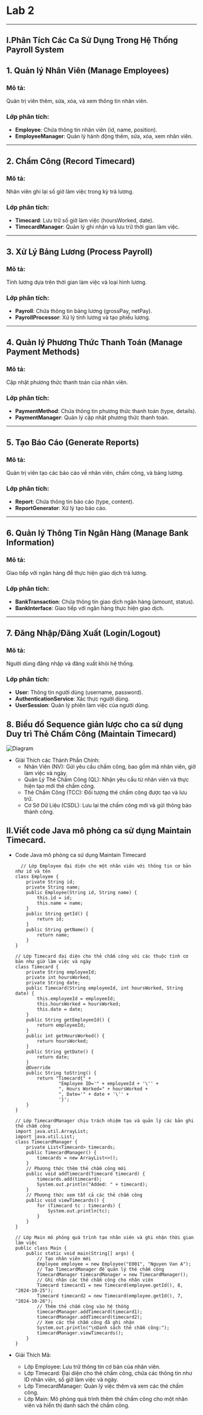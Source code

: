 # Lab 2
---
## I.Phân Tích Các Ca Sử Dụng Trong Hệ Thống Payroll System
## 1. Quản lý Nhân Viên (Manage Employees)
### Mô tả:
  Quản trị viên thêm, sửa, xóa, và xem thông tin nhân viên.
### Lớp phân tích:
  - **Employee**: Chứa thông tin nhân viên (id, name, position).
  - **EmployeeManager**: Quản lý hành động thêm, sửa, xóa, xem nhân viên.
---
## 2. Chấm Công (Record Timecard)
### Mô tả:
  Nhân viên ghi lại số giờ làm việc trong kỳ trả lương.
### Lớp phân tích:
  - **Timecard**: Lưu trữ số giờ làm việc (hoursWorked, date).
  - **TimecardManager**: Quản lý ghi nhận và lưu trữ thời gian làm việc.
---
## 3. Xử Lý Bảng Lương (Process Payroll)
### Mô tả:
  Tính lương dựa trên thời gian làm việc và loại hình lương.
### Lớp phân tích:
  - **Payroll**: Chứa thông tin bảng lương (grossPay, netPay).
  - **PayrollProcessor**: Xử lý tính lương và tạo phiếu lương.
---
## 4. Quản lý Phương Thức Thanh Toán (Manage Payment Methods)
### Mô tả:
  Cập nhật phương thức thanh toán của nhân viên.
### Lớp phân tích:
  - **PaymentMethod**: Chứa thông tin phương thức thanh toán (type, details).
  - **PaymentManager**: Quản lý cập nhật phương thức thanh toán.
---
## 5. Tạo Báo Cáo (Generate Reports)
### Mô tả:
  Quản trị viên tạo các báo cáo về nhân viên, chấm công, và bảng lương.
### Lớp phân tích:
  - **Report**: Chứa thông tin báo cáo (type, content).
  - **ReportGenerator**: Xử lý tạo báo cáo.
---
## 6. Quản lý Thông Tin Ngân Hàng (Manage Bank Information)
### Mô tả:
  Giao tiếp với ngân hàng để thực hiện giao dịch trả lương.
### Lớp phân tích:
  - **BankTransaction**: Chứa thông tin giao dịch ngân hàng (amount, status).
  - **BankInterface**: Giao tiếp với ngân hàng thực hiện giao dịch.
---
## 7. Đăng Nhập/Đăng Xuất (Login/Logout)
### Mô tả:
  Người dùng đăng nhập và đăng xuất khỏi hệ thống.
### Lớp phân tích:
  - **User**: Thông tin người dùng (username, password).
  - **AuthenticationService**: Xác thực người dùng.
  - **UserSession**: Quản lý phiên làm việc của người dùng.
## 8. Biểu đồ Sequence giản lược cho ca sử dụng Duy trì Thẻ Chấm Công (Maintain Timecard)
 ![Diagram](https://www.planttext.com/api/plantuml/png/b94nQiCm541tdUAJgO7a0XvAG1c5m2He5sgn3B4S4XdI4tJk0KhjXYo5q0wTB4e7bTn39-WLgc-tWzikMRJyzvw-qATxdssjtDYgM16fRBa1hlsZ4Rb_CY2tm0LPnt6kyhKq5aPf5TgzOVvjgKFhQ3mE1VMl9XiXdR8X_I-qf7H8qLEp2EvX7jmpouExhJgCBkQC42vWUXcx2MJ17VFVmOj2SZ61B6htpDU5G5zDm6I-lXcJbA4TBqp0XhOfpzIZY3vkai3gz5BzySS4Xp3zkMNd6mKc0aVJ2M2rhuq6XNJV-twEnHIehjMFuUFEx_izkyKZoCKmgSjOG-HWoUpQNE6lVG400F__0m00)
- Giải Thích các Thành Phần Chính:
  - Nhân Viên (NV): Gửi yêu cầu chấm công, bao gồm mã nhân viên, giờ làm việc và ngày.
  - Quản Lý Thẻ Chấm Công (QL): Nhận yêu cầu từ nhân viên và thực hiện tạo mới thẻ chấm công.
  - Thẻ Chấm Công (TCC): Đối tượng thẻ chấm công được tạo và lưu trữ.
  - Cơ Sở Dữ Liệu (CSDL): Lưu lại thẻ chấm công mới và gửi thông báo thành công.
## II.Viết code Java mô phỏng ca sử dụng Maintain Timecard.
- Code Java mô phỏng ca sử dụng Maintain Timecard
  
        // Lớp Employee đại diện cho một nhân viên với thông tin cơ bản như id và tên
      class Employee {
          private String id;
          private String name;
          public Employee(String id, String name) {
              this.id = id;
              this.name = name;
          }
          public String getId() {
              return id;
          }
          public String getName() {
              return name;
          }
      }
      
      // Lớp Timecard đại diện cho thẻ chấm công với các thuộc tính cơ bản như giờ làm việc và ngày
      class Timecard {
          private String employeeId;
          private int hoursWorked;
          private String date;
          public Timecard(String employeeId, int hoursWorked, String date) {
              this.employeeId = employeeId;
              this.hoursWorked = hoursWorked;
              this.date = date;
          }
          public String getEmployeeId() {
              return employeeId;
          }
          public int getHoursWorked() {
              return hoursWorked;
          }
          public String getDate() {
              return date;
          }
          @Override
          public String toString() {
              return "Timecard{" +
                      "Employee ID='" + employeeId + '\'' +
                      ", Hours Worked=" + hoursWorked +
                      ", Date='" + date + '\'' +
                      '}';
          }
      }
      
      // Lớp TimecardManager chịu trách nhiệm tạo và quản lý các bản ghi thẻ chấm công
      import java.util.ArrayList;
      import java.util.List;
      class TimecardManager {
          private List<Timecard> timecards;
          public TimecardManager() {
              timecards = new ArrayList<>();
          }
          // Phương thức thêm thẻ chấm công mới
          public void addTimecard(Timecard timecard) {
              timecards.add(timecard);
              System.out.println("Added: " + timecard);
          }
          // Phương thức xem tất cả các thẻ chấm công
          public void viewTimecards() {
              for (Timecard tc : timecards) {
                  System.out.println(tc);
              }
          }
      }
      
      // Lớp Main mô phỏng quá trình tạo nhân viên và ghi nhận thời gian làm việc
      public class Main {
          public static void main(String[] args) {
              // Tạo nhân viên mới
              Employee employee = new Employee("E001", "Nguyen Van A");
              // Tạo TimecardManager để quản lý thẻ chấm công
              TimecardManager timecardManager = new TimecardManager();
              // Ghi nhận các thẻ chấm công cho nhân viên
              Timecard timecard1 = new Timecard(employee.getId(), 8, "2024-10-25");
              Timecard timecard2 = new Timecard(employee.getId(), 7, "2024-10-26");
              // Thêm thẻ chấm công vào hệ thống
              timecardManager.addTimecard(timecard1);
              timecardManager.addTimecard(timecard2);
              // Xem các thẻ chấm công đã ghi nhận
              System.out.println("\nDanh sách thẻ chấm công:");
              timecardManager.viewTimecards();
          }
      }
- Giải Thích Mã:
  - Lớp Employee: Lưu trữ thông tin cơ bản của nhân viên.
  - Lớp Timecard: Đại diện cho thẻ chấm công, chứa các thông tin như ID nhân viên, số giờ làm việc và ngày.
  - Lớp TimecardManager: Quản lý việc thêm và xem các thẻ chấm công.
  - Lớp Main: Mô phỏng quá trình thêm thẻ chấm công cho một nhân viên và hiển thị danh sách thẻ chấm công.

